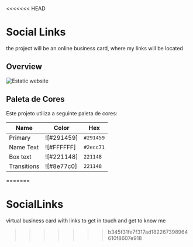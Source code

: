 <<<<<<< HEAD
# Social Links

the project will be an online business card, where my links will be located

## Overview

![Estatic website](image.png)

## Paleta de Cores

Este projeto utiliza a seguinte paleta de cores:

| Name        | Color      | Hex       |
| ----------- | ---------- | --------- |
| Primary     | ![#291459] | `#291459` |
| Name Text   | ![#FFFFFF] | `#2ecc71` |
| Box text    | ![#221148] | `221148`  |
| Transitions | ![#8e77c0] | `221148`  |
=======
# SocialLinks
virtual business card with links to get in touch and get to know me
>>>>>>> b345f31fe7f317ad182267398964610f8607e918
